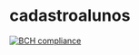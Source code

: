 # cadastroalunos

[![BCH compliance](https://bettercodehub.com/edge/badge/iagocavalcante/cadastroalunos?branch=master)](https://bettercodehub.com/)
